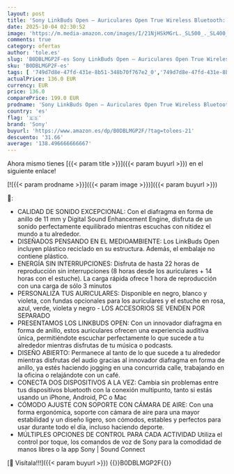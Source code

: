 ```yaml
---
layout: post
title: 'Sony LinkBuds Open – Auriculares Open True Wireless Bluetooth: Sonido Transparente  4 8 g Comodidad Todo el día  Sonido  conexión multipunto  22 h de batería  iOS y Android - Negro'
date: 2025-10-04 02:30:52
image: 'https://m.media-amazon.com/images/I/21NjHSkMGrL._SL500_._SL400_.jpg'
comments: true
category: ofertas
author: 'tole.es'
slug: 'B0DBLMGP2F-es Sony LinkBuds Open – Auriculares Open True Wireless...'
sku: 'B0DBLMGP2F-es'
tags: [ '749d7d8e-47fd-431e-8b51-348b70f767e2_0','749d7d8e-47fd-431e-8b51-348b70f767e2_9801','Arborist Merchandising Root','Auriculares de oído abierto','Auriculares para equipo de audio','Auriculares y accesorios','Electrónica','Self Service','Special Features Stores','Wireless Category page - Wearables','android','sony','🇪🇸', ]
actualPrice: 136.0 EUR
currency: EUR
price: 136.0
comparePrice: 199.0 EUR
prodname: 'Sony LinkBuds Open – Auriculares Open True Wireless Bluetooth: Sonido Transparente  4 8 g Comodidad Todo el día  Sonido  conexión multipunto  22 h de batería  iOS y Android - Negro'
country: 'es'
flag: '🇪🇸'
brand: 'Sony'
buyurl: 'https://www.amazon.es/dp/B0DBLMGP2F/?tag=tolees-21'
descuento: '31.66'
average: '138.496666666667'
---
```


Ahora mismo tienes [{{< param title >}}]({{< param buyurl >}}) en el siguiente enlace!

[![{{< param prodname >}}]({{< param image >}})]({{< param buyurl >}})

🔎:

- CALIDAD DE SONIDO EXCEPCIONAL: Con el diafragma en forma de anillo de 11 mm y Digital Sound Enhancement Engine, disfruta de un sonido perfectamente equilibrado mientras escuchas con nitidez el mundo a tu alrededor.
- DISEÑADOS PENSANDO EN EL MEDIOAMBIENTE: Los LinkBuds Open incluyen plástico reciclado en su estructura. Además, el embalaje no contiene plástico.
- ENERGÍA SIN INTERRUPCIONES: Disfruta de hasta 22 horas de reproducción sin interrupciones (8 horas desde los auriculares + 14 horas con el estuche). La carga rápida ofrece 1 hora de reproducción con una carga de sólo 3 minutos
- PERSONALIZA TUS AURICULARES: Disponible en negro, blanco y violeta, con fundas opcionales para los auriculares y el estuche en rosa, azul, verde, violeta y negro - LOS ACCESORIOS SE VENDEN POR SEPARADO
- PRESENTAMOS LOS LINKBUDS OPEN: Con un innovador diafragma en forma de anillo, estos auriculares ofrecen una experiencia auditiva única, permitiéndote escuchar perfectamente lo que sucede a tu alrededor mientras disfrutas de tu música o podcasts.
- DISEÑO ABIERTO: Permanece al tanto de lo que sucede a tu alrededor mientras disfrutas del audio gracias al innovador diafragma en forma de anillo, ya estés haciendo jogging en una concurrida calle, trabajando en la oficina o relajándote con un café.
- CONECTA DOS DISPOSITIVOS A LA VEZ: Cambia sin problemas entre tus dispositivos bluetooth con la conexión multipunto, tanto si estás usando un iPhone, Android, PC o Mac
- CÓMODO AJUSTE CON SOPORTE CON CÁMARA DE AIRE: Con una forma ergonómica, soporte con cámara de aire para una mayor estabilidad y un diseño ligero, son cómodos, estables y perfectos para usar durante todo el día, incluso haciendo deporte.
- MÚLTIPLES OPCIONES DE CONTROL PARA CADA ACTIVIDAD Utiliza el control por toque, los comandos de voz de Sony para la comodidad de manos libres o la app Sony | Sound Connect

[🛒 Visítala!!!]({{< param buyurl >}})
{{<world>}}B0DBLMGP2F{{</world>}}
